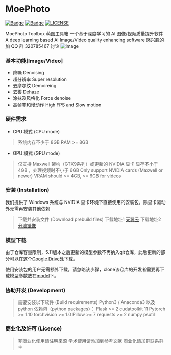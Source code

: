 # MoePhoto

[![Badge](https://img.shields.io/badge/version-5.12-brightgreen.svg)](https://github.com/opteroncx/MoePhoto/blob/master/update_log.txt)
[![Badge](https://img.shields.io/badge/link-moephoto-blueviolet.svg)](http://moephoto.tech/)
[![LICENSE](https://img.shields.io/badge/license-Anti%20996-blue.svg)](https://github.com/996icu/996.ICU/blob/master/LICENSE)

MoePhoto Toolbox 萌图工具箱
一个基于深度学习的 AI 图像/视频质量提升软件
A deep learning based AI Image/Video quality enhancing software
感兴趣的加 QQ 群 320785467 讨论
![image](https://github.com/opteroncx/MoePhoto/blob/master/images/example1s.png)

### 基本功能[Image/Video]

- 降噪 Denoising
- 超分辨率 Super resolution
- 去摩尔纹 Demoireing
- 去雾 Dehaze
- 涂抹及风格化 Force denoise
- 高帧率和慢动作 High FPS and Slow motion

### 硬件需求

- CPU 模式 (CPU mode)
> 系统内存不少于 8GB
> RAM >= 8GB
- GPU 模式 (GPU mode)
> 仅支持 Maxwell 架构（GTX9系列）或更新的 NVIDIA 显卡
> 显存不小于 4GB ，处理视频时不小于 6GB
> Only support NVIDIA cards (Maxwell or newer)
> VRAM should >= 4GB, >= 6GB for videos

### 安装 (Installation)

我们提供了 Windows 系统与 NVIDIA 显卡环境下直接使用的安装包，除显卡驱动外无需再安装其他依赖

> 下载并安装文件 (Download prebuild files)
> 下载地址1 [天翼云](https://cloud.189.cn/t/6ne2MrMvy6vq)
> 下载地址2 [分流镜像](https://mirrors.zhiccc.net/MoePhoto/)

### 模型下载

由于仓库容量限制，5.11版本之后更新的模型参数不再纳入git仓库，此后更新的部分可以在这个[Google Drive](https://drive.google.com/drive/folders/1OPPwcxLzl8mSS2XlMMOISrmWFGk7pcLq?usp=share_link)处下载。

使用安装包的用户无需额外下载，请忽略该步骤，clone该仓库的开发者需要再下载模型参数放在[model](./model)下。

### 协助开发 (Development)

> 需要安装以下软件 (Build requirements)
> Python3 / Anaconda3
> 以及 python 依赖包（python packages）：
> Flask >= 2
> cudatoolkit 11
> Pytorch >= 1.10
> torchvision >= 1.0
> Pillow >= 7
> requests >= 2
> numpy
> psutil

### 商业化及许可 (Licence)

> 非商业化使用请注明来源
> 学术使用请添加到参考文献
> 商业化请加群联系群主
